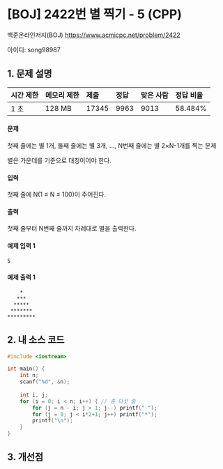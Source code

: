 # [BOJ] 2422번 별 찍기 - 5 (CPP)

백준온라인저지(BOJ) https://www.acmicpc.net/problem/2422

아이디: song98987



## 1. 문제 설명

| 시간 제한 | 메모리 제한 | 제출  | 정답 | 맞은 사람 | 정답 비율 |
| :-------- | :---------- | :---- | :--- | :-------- | :-------- |
| 1 초      | 128 MB      | 17345 | 9963 | 9013      | 58.484%   |

#### 문제

첫째 줄에는 별 1개, 둘째 줄에는 별 3개, ..., N번째 줄에는 별 2×N-1개를 찍는 문제

별은 가운데를 기준으로 대칭이어야 한다.

#### 입력

첫째 줄에 N(1 ≤ N ≤ 100)이 주어진다.

#### 출력

첫째 줄부터 N번째 줄까지 차례대로 별을 출력한다.



#### 예제 입력 1

```
5
```

#### 예제 출력 1

```
    *
   ***
  *****
 *******
*********
```



## 2. 내 소스 코드

```C++
#include <iostream>

int main() {
	int n;
	scanf("%d", &n);
	
	int i, j;
	for (i = 0; i < n; i++) { // 총 다섯 줄
		for (j = n - i; j > 1; j--) printf(" ");
		for (j = 0; j < i*2+1; j++) printf("*");
		printf("\n");
	}
}
```



## 3. 개선점

